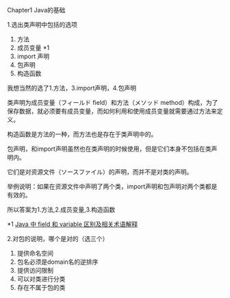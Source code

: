 

Chapter1 Java的基础

1.选出类声明中包括的选项

1. 方法
2. 成员变量 *1
3. import 声明
4. 包声明
5. 构造函数



我想当然的选了1.方法，3.import声明，4.包声明

类声明为成员变量（フィールド field）和方法（メソッド method）构成，为了保存数据，就必须要有成员变量，而如何利用和使用成员变量就需要通过方法来定义。

构造函数是方法的一种，而方法也是存在于类声明中的。

包声明，和import声明虽然也在类声明的时候使用，但是它们本身不包括在类声明内。

它们是对资源文件（ソースファイル）的声明，而并不是对类的声明。

举例说明：如果在资源文件中声明了两个类，import声明和包声明对两个类都是有效的。

所以答案为1.方法,2.成员变量,3.构造函数

*1  [Java 中 field 和 variable 区别及相关术语解释](http://www.ituring.com.cn/article/491755)



2.对包的说明，哪个是对的（选三个）

1. 提供命名空间
2. 包名必须是domain名的逆排序
3. 提供访问限制
4. 可以对类进行分类
5. 存在不属于包的类